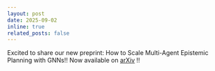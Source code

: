 ```yaml
---
layout: post
date: 2025-09-02
inline: true
related_posts: false
---
```


Excited to share our new preprint: How to Scale Multi-Agent Epistemic Planning with GNNs!! Now available on [arXiv](https://arxiv.org/pdf/2508.12840) !!
